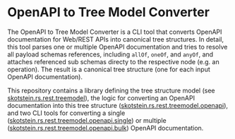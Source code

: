 # OpenAPI to Tree Model Converter
The OpenAPI to Tree Model Converter is a CLI tool that converts OpenAPI documentation for Web/REST APIs into canonical tree structures.
In detail, this tool parses one or multiple OpenAPI documentation and tries to resolve all payload schemas references, including `allOf`, `oneOf`, and `anyOf`, and attaches referenced sub schemas directy to the respective node (e.g. an operation). The result is a canonical tree structure (one for each input OpenAPI documentation).

This repository contains a library defining the tree structure model (see [skotstein.rs.rest.treemodel](https://github.com/SebastianKotstein/OpenAPI-to-TreeModel/tree/master/skotstein.rs.rest.treemodel)), the logic for converting an OpenAPI documentation into this tree structure ([skotstein.rs.rest.treemodel.openapi](https://github.com/SebastianKotstein/OpenAPI-to-TreeModel/tree/master/skotstein.rs.rest.treemodel.openapi)), and two CLI tools for converting a single ([skotstein.rs.rest.treemodel.openapi.single](https://github.com/SebastianKotstein/OpenAPI-to-TreeModel/tree/master/skotstein.rs.rest.treemodel.openapi.single)) or multiple ([skotstein.rs.rest.treemodel.openapi.bulk](https://github.com/SebastianKotstein/OpenAPI-to-TreeModel/tree/master/skotstein.rs.rest.treemodel.openapi.bulk)) OpenAPI documentation.

